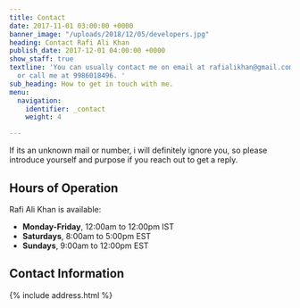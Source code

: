 ```yaml
---
title: Contact
date: 2017-11-01 03:00:00 +0000
banner_image: "/uploads/2018/12/05/developers.jpg"
heading: Contact Rafi Ali Khan
publish_date: 2017-12-01 04:00:00 +0000
show_staff: true
textline: 'You can usually contact me on email at rafialikhan@gmail.com or on WhatsApp
  or call me at 9986018496. '
sub_heading: How to get in touch with me.
menu:
  navigation:
    identifier: _contact
    weight: 4

---
```

If its an unknown mail or number, i will definitely ignore you, so please introduce yourself and purpose if you reach out to get a reply.

## Hours of Operation

Rafi Ali Khan is available:

* **Monday-Friday**, 12:00am to 12:00pm IST
* **Saturdays**, 8:00am to 5:00pm EST
* **Sundays**, 9:00am to 12:00pm EST

## Contact Information

{% include address.html %}